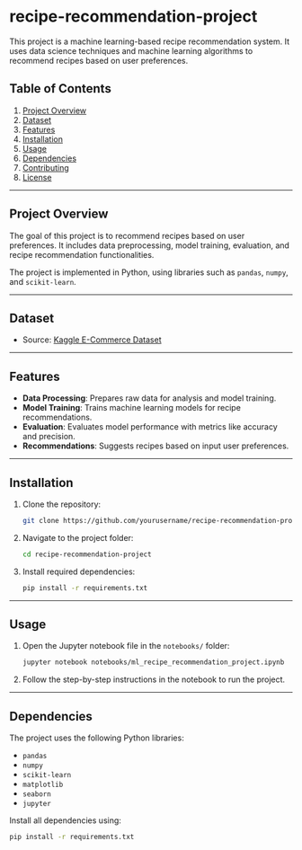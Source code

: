 # recipe-recommendation-project

This project is a machine learning-based recipe recommendation system. It uses data science techniques and machine learning algorithms to recommend recipes based on user preferences.

## Table of Contents

1. [Project Overview](#project-overview)
2. [Dataset](#dataset)
3. [Features](#features)
4. [Installation](#installation)
5. [Usage](#usage)
6. [Dependencies](#dependencies)
7. [Contributing](#contributing)
8. [License](#license)

---

## Project Overview

The goal of this project is to recommend recipes based on user preferences. It includes data preprocessing, model training, evaluation, and recipe recommendation functionalities. 

The project is implemented in Python, using libraries such as `pandas`, `numpy`, and `scikit-learn`. 

---

## Dataset

- Source: [Kaggle E-Commerce Dataset]([https://www.kaggle.com/datasets/carrie1/ecommerce-data](https://www.kaggle.com/datasets/shuyangli94/food-com-recipes-and-user-interactions))
  
---

## Features

- **Data Processing**: Prepares raw data for analysis and model training.
- **Model Training**: Trains machine learning models for recipe recommendations.
- **Evaluation**: Evaluates model performance with metrics like accuracy and precision.
- **Recommendations**: Suggests recipes based on input user preferences.

---

## Installation

1. Clone the repository:
    ```bash
    git clone https://github.com/yourusername/recipe-recommendation-project.git
    ```

2. Navigate to the project folder:
    ```bash
    cd recipe-recommendation-project
    ```

3. Install required dependencies:
    ```bash
    pip install -r requirements.txt
    ```

---

## Usage

1. Open the Jupyter notebook file in the `notebooks/` folder:
    ```bash
    jupyter notebook notebooks/ml_recipe_recommendation_project.ipynb
    ```

2. Follow the step-by-step instructions in the notebook to run the project.

---

## Dependencies

The project uses the following Python libraries:
- `pandas`
- `numpy`
- `scikit-learn`
- `matplotlib`
- `seaborn`
- `jupyter`

Install all dependencies using:
```bash
pip install -r requirements.txt
